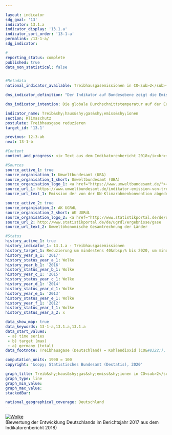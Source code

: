 ```yaml
---
                   
layout: indicator                   
sdg_goal: '13'                   
indicator: 13.1.a                   
indicator_display: '13.1.a'                   
indicator_sort_order: '13-1-a'                   
permalink: /13-1-a/                   
sdg_indicator:                    

#                   
reporting_status: complete                   
published: true                   
data_non_statistical: false                   


#Metadata                   
national_indicator_available: Treibhausgasemissionen in CO<sub>2</sub>-Äquivalenten                   

dns_indicator_definition: "Der Indikator auf Bundesebene zeigt die Emissionen folgender Treibhausgase (Stoffe oder Stoffgruppen) in CO<sub>2</sub>-Äquivalenten: Kohlendioxid (CO<sub>2</sub>), Methan (CH<sub>4</sub>), Lachgas (N<sub>2</sub>O), Stickstofftrifluorid (NF<sub>3</sub>), teilhalogenierte Fluorkohlenwasserstoffe (H-FKW/HFC), perfluorierte Kohlenwasserstoffe (FKW/PFC) sowie Schwefelhexafluorid (SF<sub>6</sub> )."                   

dns_indicator_intention: Die globale Durchschnittstemperatur auf der Erdoberfläche steigt aufgrund der zunehmenden Konzentration von Kohlendioxid und anderen Treibhausgasen in der Atmosphäre kontinuierlich an, mit bereits heute nachweisbaren Folgen für das Klimasystem. Ziel der Bundesregierung ist es daher, bis zum Jahr 2020 die Treib&shy;haus&shy;gas&shy;emiss&shy;ionen in Deutschland um mindestens 40&nbsp;% gegenüber 1990 zu senken. Weitere Ziele sind die Reduktion um mindestens 55&nbsp;% bis 2030, um mindestens 70&nbsp;% bis 2040 sowie um 80 bis 95&nbsp;% bis 2050 – jeweils gegenüber 1990.                   

indicator_name: Treib&shy;haus&shy;gas&shy;emiss&shy;ionen                   
section: Klimaschutz                   
postulate: Treibhausgase reduzieren                   
target_id: '13.1'                   

previous: 12-3-ab                   
next: 13-1-b                   

#Content                    
content_and_progress: <i> Text aus dem Indikatorenbericht 2018</i><br><br>Um die verschiedenen Treibhausgase zu einem Index zusammenfassen zu können, werden sie jeweils in „CO<sub>2</sub>-Äquivalenten“ ausgedrückt, das heißt in die Menge CO<sub>2</sub> umgerechnet, die eine vergleichbare Wirkung auf die globale Erwärmung hat. Durch die Kumulation können jedoch die Entwicklungen der Treibhausgase nicht im Einzelnen ermittelt werden. Die negative Entwicklung des einen Treibhausgases kann somit durch die positive Entwicklung eines anderen Treibhausgases kaschiert werden.<br><br>Die Daten werden jährlich durch das Umweltbundesamt im Rahmen der Berichterstattung unter der Klimarahmenkonvention der Vereinten Nationen und dem Kyoto-Protokoll zur Verfügung gestellt. Die Emissionsermittlung und -berichterstattung unterliegen einem umfassenden Qualitätsmanagement.<br><br>Die Berechnung erfolgt nach dem Verursacher- und Territorialkonzept. Für alle Treibhausgase und Luftschadstoffe wurden somit die wichtigsten Emissionsquellen innerhalb Deutschlands ermittelt. Für diese Quellen wurde untersucht, wie hoch die Emissionen unter bestimmten Voraussetzungen sind. Daraus ergibt sich ein spezifischer Emissionsfaktor, der durch Multiplikation mit den Aktivitätsdaten der Quelle die Emissionsmenge ergibt.<br><br>Zu beachten ist, dass der Indikator gemäß Kyoto-Protokoll nicht die Kohlendioxidemissionen aus Landnutzung, Landnutzungsänderungen und Forstwirtschaft ausweist. Auch die Seeschifffahrt und der internationale Flugverkehr werden bei der Berechnung nicht berücksichtigt.<br><br>Betrachtet man die Entwicklung der letzten fünf Jahre, so hat sich der Indikator nicht stabil entwickelt. Im Jahr 2013 stiegen die Emissionswerte von Treibhausgasen um 1,4&nbsp;% und sanken im Jahr 2014 deutlich um 3,1&nbsp;%. 2015 und 2016 stiegen sie wieder geringfügig um 0,3&nbsp;% (2015) und um 0,2&nbsp;% (2016) an. Langfristig zeigt sich nach der Zeitnahprognose des Umweltbundesamtes im Jahr 2017 ein Rückgang um insgesamt 27,7&nbsp;% gegenüber 1990. Bei Fortsetzung der Entwicklung der letzten fünf Jahre ist das Erreichen des Ziels für 2020 – eine Reduktion um 40&nbsp;% gegenüber 1990 – nicht absehbar.<br><br>Den weitaus größten Anteil am gesamten Ausstoß von Treibhausgasen hatte 2017 das Kohlendioxid mit 88,1&nbsp;%, im Jahr 1990 waren es 84,1&nbsp;%. Methan trug zuletzt mit 6,0&nbsp;%, Lachgas mit 4,2&nbsp;%, die teilhalogenierten Fluorkohlenwasserstoffe mit 1,2&nbsp;% und Schwefelhexafluorid mit 0,4&nbsp;% zu den Treibhausgasen bei (die letzten beiden Werte für 2016). Der mit Abstand größte Teil der CO<sub>2</sub>-Emissionen entsteht bei der Gewinnung von Strom und Wärme. Methan und Lachgas entweichen hauptsächlich in der landwirtschaftlichen Produktion.<br><br>Der Indikator weist unter anderem Querbezüge zu den Indikatoren 3.2, 7.2. und 11.2 auf.                   

#Sources
source_active_1: true                           
source_organisation_1: Umweltbundesamt (UBA)                           
source_organisation_1_short: Umweltbundesamt (UBA)                           
source_organisation_logo_1: <a href="https://www.umweltbundesamt.de/"><img src="https://g205sdgs.github.io/sdg-indicators/public/logos/uba.png" alt="Logo Umweltbundesamt (UBA)" title="Klicken Sie hier um zu der Homepage der Organisation zu gelangen" /></a>
source_url_1: https://www.umweltbundesamt.de/indikator-emission-von-treibhausgasen                               
source_url_text_1: Emission der von der UN-Klimarahmenkonvention abgedeckten Treibhausgase                               

source_active_2: true                           
source_organisation_2: AK UGRdL                           
source_organisation_2_short: AK UGRdL                           
source_organisation_logo_2: <a href="http://www.statistikportal.de/de/ugrdl/der-ak-ugrdl"><img src="https://g205sdgs.github.io/sdg-indicators/public/logos/akugrdl.png" alt="Logo AK UGRdL" title="Klicken Sie hier um zu der Homepage der Organisation zu gelangen" /></a>
source_url_2: http://www.statistikportal.de/de/ugrdl/ergebnisse/gase                               
source_url_text_2: Umweltökonomische Gesamtrechnung der Länder                               

#Status                   
history_active_1: true                   
history_indicator_1: 13.1.a - Treibhausgasemissionen                   
history_target_1: Reduzierung um mindestens 40&nbsp;% bis 2020, um mindestens 55&nbsp;% bis 2030, um mindestens 70&nbsp;% bis 2040 und um 80 bis 95&nbsp;% bis 2050 jeweils gegenüber 1990
history_year_a_1: '2017'                           
history_status_year_a_1: Wolke
history_year_b_1: '2016'                           
history_status_year_b_1: Wolke
history_year_c_1: '2015'                           
history_status_year_c_1: Wolke
history_year_d_1: '2014'                           
history_status_year_d_1: Wolke
history_year_e_1: '2013'                           
history_status_year_e_1: Wolke
history_year_f_1: '2012'                           
history_status_year_f_1: Wolke
history_status_year_a_2: x

data_show_map: true                   
data_keywords: 13-1-a,13.1.a,13.1.a                   
data_start_values: 
 - a) time series
 - b) target (max)
 - a) germany (total)                   
data_footnote: Treibhausgase (Deutschland) = Kohlendioxid (CO&#8322;), Methan (CH&#8324;), Lachgas (N&#8322;O), Schwefelhexafluorid (SF&#8326;), Stickstofftrifluorid (NF&#8323;), teilhalogenierte Fluorkohlenwasserstoffe (H-FKW/HFC) und perfluorierte Kohlenwasserstoffe (FKW/PFC);  Treibhausgase (Bundesländer) = Kohlendioxid (CO&#8322;), Methan (CH&#8324;); Lachgas (N&#8322;O)                   

computation_units: 1990 = 100                   
copyright: '&copy; Statistisches Bundesamt (Destatis), 2020'                   

graph_title: Treib&shy;haus&shy;gas&shy;emiss&shy;ionen in CO<sub>2</sub>-Äquivalenten                   
graph_type: line                   
graph_min_value:                    
graph_max_value:                    
stackedBar:                    

national_geographical_coverage: Deutschland                   
---
```

<div>                           
  <div class="my-header">                           
    <a href="https://sustainabledevelopment-deutschland.github.io/status/"><img src="https://g205sdgs.github.io/sdg-indicators/public/Wettersymbole/Wolke.png" title="Der Indikator entwickelt sich zwar in die gewünschte Richtung auf das Ziel zu, bei Fortsetzung der Entwicklung würde das Ziel im Zieljahr aber um mehr als 20&nbsp;% verfehlt" alt="Wolke" />                           
    </a>                           
  </div>
  <div class="my-header-note">
    <span>(Bewertung der Entwicklung Deutschlands im Berichtsjahr 2017 aus dem Indikatorenbericht 2018)</span>
  </div>                           
</div>